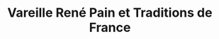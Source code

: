 ---
title: "Vareille René Pain et Traditions de France"
url: /limoges/vareille-rene-pain-et-traditions-de-france/
shop: boulangerie
---
